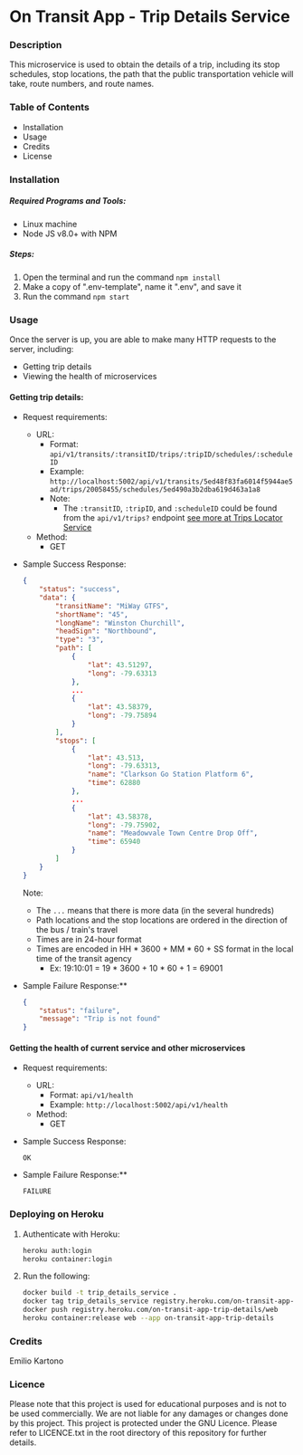 # On Transit App - Trip Details Service

### Description
This microservice is used to obtain the details of a trip, including its stop schedules, stop locations, the path that the public transportation vehicle will take, route numbers, and route names.

### Table of Contents
- Installation
- Usage
- Credits
- License

### Installation

##### Required Programs and Tools:
- Linux machine
- Node JS v8.0+ with NPM

##### Steps:
1. Open the terminal and run the command ```npm install```
2. Make a copy of ".env-template", name it ".env", and save it
3. Run the command ```npm start```

### Usage
Once the server is up, you are able to make many HTTP requests to the server, including:
* Getting trip details
* Viewing the health of microservices

#### Getting trip details:
* Request requirements:
    * URL:
        * Format: ```api/v1/transits/:transitID/trips/:tripID/schedules/:scheduleID```
        * Example: ```http://localhost:5002/api/v1/transits/5ed48f83fa6014f5944ae5ad/trips/20058455/schedules/5ed490a3b2dba619d463a1a8```
		* Note:
			* The ```:transitID```, ```:tripID```, and ```:scheduleID``` could be found from the ```api/v1/trips?``` endpoint [see more at Trips Locator Service](../Trips%20Locator%20Service/README.md)
    * Method:
        * GET

* Sample Success Response:
    ```json
    {
		"status": "success",
		"data": {
			"transitName": "MiWay GTFS",
			"shortName": "45",
			"longName": "Winston Churchill",
			"headSign": "Northbound",
			"type": "3",
			"path": [
				{
					"lat": 43.51297,
					"long": -79.63313
				},
				...
				{
					"lat": 43.58379,
					"long": -79.75894
				}
			],
			"stops": [
				{
					"lat": 43.513,
					"long": -79.63313,
					"name": "Clarkson Go Station Platform 6",
					"time": 62880
				},
				...
				{
					"lat": 43.58378,
					"long": -79.75902,
					"name": "Meadowvale Town Centre Drop Off",
					"time": 65940
				}
			]
		}
	}
    ```
	Note:
	* The ```...``` means that there is more data (in the several hundreds)
	* Path locations and the stop locations are ordered in the direction of the bus / train's travel
	* Times are in 24-hour format
	* Times are encoded in HH * 3600 + MM * 60 + SS format in the local time of the transit agency
		* Ex: 19:10:01 = 19 * 3600 + 10 * 60 + 1 = 69001

* Sample Failure Response:**
    ```json
    {
        "status": "failure",
        "message": "Trip is not found"
    }
    ```

#### Getting the health of current service and other microservices
* Request requirements:
    * URL:
        * Format: ```api/v1/health```
        * Example: ```http://localhost:5002/api/v1/health```
    * Method:
        * GET

* Sample Success Response:
    ```
    OK
    ```

* Sample Failure Response:**
    ```
    FAILURE
    ```

### Deploying on Heroku
1. Authenticate with Heroku:
    ```bash
    heroku auth:login
    heroku container:login
    ```

2. Run the following:
    ```bash
    docker build -t trip_details_service .
    docker tag trip_details_service registry.heroku.com/on-transit-app-trip-details/web
    docker push registry.heroku.com/on-transit-app-trip-details/web
    heroku container:release web --app on-transit-app-trip-details
    ```

### Credits
Emilio Kartono

### Licence
Please note that this project is used for educational purposes and is not to be used commercially. We are not liable for any damages or changes done by this project.
This project is protected under the GNU Licence. Please refer to LICENCE.txt in the root directory of this repository for further details.